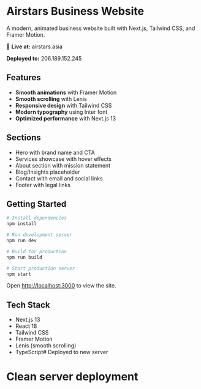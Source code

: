 # Airstars Business Website

A modern, animated business website built with Next.js, Tailwind CSS, and Framer Motion.

🚀 **Live at:** airstars.asia

**Deployed to:** 206.189.152.245

## Features

- **Smooth animations** with Framer Motion
- **Smooth scrolling** with Lenis
- **Responsive design** with Tailwind CSS
- **Modern typography** using Inter font
- **Optimized performance** with Next.js 13

## Sections

- Hero with brand name and CTA
- Services showcase with hover effects
- About section with mission statement
- Blog/Insights placeholder
- Contact with email and social links
- Footer with legal links

## Getting Started

```bash
# Install dependencies
npm install

# Run development server
npm run dev

# Build for production
npm run build

# Start production server
npm start
```

Open [http://localhost:3000](http://localhost:3000) to view the site.

## Tech Stack

- Next.js 13
- React 18
- Tailwind CSS
- Framer Motion
- Lenis (smooth scrolling)
- TypeScript# Deployed to new server
# Clean server deployment
